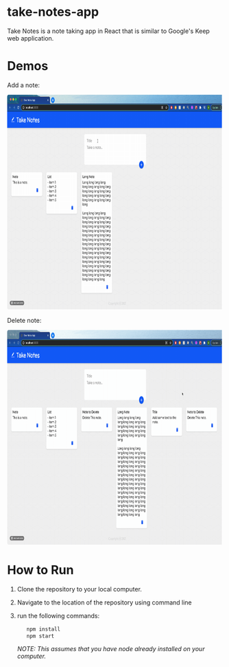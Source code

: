# take-notes-app
Take Notes is a note taking app in React that is similar to Google's Keep web application. 

# Demos

Add a note:

  <img src="https://github.com/akhan445/take-notes-app/blob/master/addNote.gif" width="auto" height="500" />

Delete note:

  <img src="https://github.com/akhan445/take-notes-app/blob/master/deleteNote.gif" width="auto" height="500" />


# How to Run
  1. Clone the repository to your local computer.
  2. Navigate to the location of the repository using command line
  3. run the following commands:
        
            npm install
            npm start
            
     *NOTE: This assumes that you have node already installed on your computer.*

